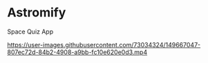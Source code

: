 # Astromify
Space Quiz App

https://user-images.githubusercontent.com/73034324/149667047-807ec72d-84b2-4908-a9bb-fc10e620e0d3.mp4

